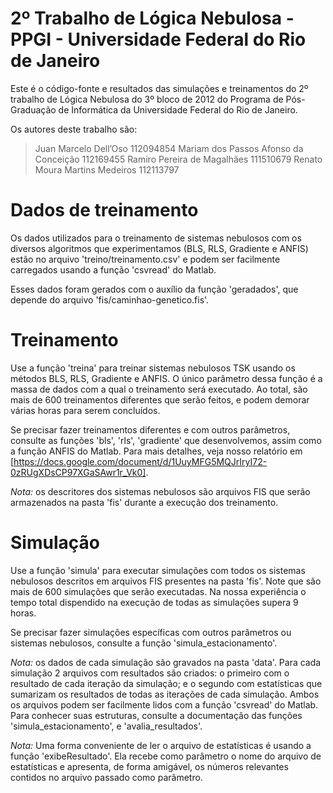 # 2º Trabalho de Lógica Nebulosa - PPGI - Universidade Federal do Rio de Janeiro
Este é o código-fonte e resultados das simulações e treinamentos do 2º trabalho de Lógica Nebulosa do 3º bloco de 2012 do Programa de Pós-Graduação de Informática da Universidade Federal do Rio de Janeiro.

Os autores deste trabalho são:

> Juan Marcelo Dell’Oso                		112094854
> Mariam dos Passos Afonso da Conceição		112169455
> Ramiro Pereira de Magalhães          		111510679
> Renato Moura Martins Medeiros        		112113797

# Dados de treinamento
Os dados utilizados para o treinamento de sistemas nebulosos com os diversos algoritmos que experimentamos (BLS, RLS, Gradiente e ANFIS) estão no arquivo 'treino/treinamento.csv' e podem ser facilmente carregados usando a função 'csvread' do Matlab.

Esses dados foram gerados com o auxílio da função 'geradados', que depende do arquivo 'fis/caminhao-genetico.fis'.

# Treinamento
Use a função 'treina' para treinar sistemas nebulosos TSK usando os métodos BLS, RLS, Gradiente e ANFIS. O único parâmetro dessa função é a massa de dados com a qual o treinamento será executado. Ao total, são mais de 600 treinamentos diferentes que serão feitos, e podem demorar várias horas para serem concluídos.

Se precisar fazer treinamentos diferentes e com outros parâmetros, consulte as funções 'bls', 'rls', 'gradiente' que desenvolvemos, assim como a função ANFIS do Matlab. Para mais detalhes, veja nosso relatório em [https://docs.google.com/document/d/1UuyMFG5MQJrIryI72-0zRUgXDsCP97XGaSAwr1r_Vk0].

*Nota:* os descritores dos sistemas nebulosos são arquivos FIS que serão armazenados na pasta 'fis' durante a execução dos treinamento.

# Simulação
Use a função 'simula' para executar simulações com todos os sistemas nebulosos descritos em arquivos FIS presentes na pasta 'fis'. Note que são mais de 600 simulações que serão executadas. Na nossa experiência o tempo total dispendido na execução de todas as simulações supera 9 horas.

Se precisar fazer simulações específicas com outros parâmetros ou sistemas nebulosos, consulte a função 'simula_estacionamento'.

*Nota:* os dados de cada simulação são gravados na pasta 'data'. Para cada simulação 2 arquivos com resultados são criados: o primeiro com o resultado de cada iteração da simulação; e o segundo com estatísticas que sumarizam os resultados de todas as iterações de cada simulação. Ambos os arquivos podem ser facilmente lidos com a função 'csvread' do Matlab. Para conhecer suas estruturas, consulte a documentação das funções 'simula_estacionamento', e 'avalia_resultados'.

*Nota:* Uma forma conveniente de ler o arquivo de estatísticas é usando a função 'exibeResultado'. Ela recebe como parâmetro o nome do arquivo de estatísticas e apresenta, de forma amigável, os números relevantes contidos no arquivo passado como parâmetro.

